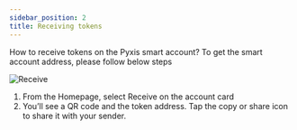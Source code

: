 ```yaml
---
sidebar_position: 2
title: Receiving tokens
---
```


How to receive tokens on the Pyxis smart account? To get the smart account address, please follow below steps

<div id="img-wrapper">
    <img  max-width="350px" src="/img/pyxis-mobile/Receive.gif" alt="Receive"/>
</div>

1. From the Homepage, select Receive on the account card
2. You’ll see a QR code and the token address. Tap the copy or share icon to share it with your sender.
